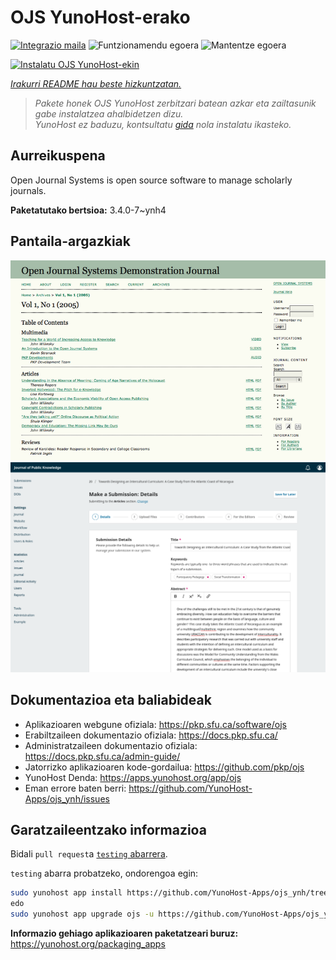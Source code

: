 <!--
Ohart ongi: README hau automatikoki sortu da <https://github.com/YunoHost/apps/tree/master/tools/readme_generator>ri esker
EZ editatu eskuz.
-->

# OJS YunoHost-erako

[![Integrazio maila](https://dash.yunohost.org/integration/ojs.svg)](https://ci-apps.yunohost.org/ci/apps/ojs/) ![Funtzionamendu egoera](https://ci-apps.yunohost.org/ci/badges/ojs.status.svg) ![Mantentze egoera](https://ci-apps.yunohost.org/ci/badges/ojs.maintain.svg)

[![Instalatu OJS YunoHost-ekin](https://install-app.yunohost.org/install-with-yunohost.svg)](https://install-app.yunohost.org/?app=ojs)

*[Irakurri README hau beste hizkuntzatan.](./ALL_README.md)*

> *Pakete honek OJS YunoHost zerbitzari batean azkar eta zailtasunik gabe instalatzea ahalbidetzen dizu.*  
> *YunoHost ez baduzu, kontsultatu [gida](https://yunohost.org/install) nola instalatu ikasteko.*

## Aurreikuspena

Open Journal Systems is open source software to manage scholarly journals.


**Paketatutako bertsioa:** 3.4.0-7~ynh4

## Pantaila-argazkiak

![OJS(r)en pantaila-argazkia](./doc/screenshots/Open_Journal_Systems_interface_screenshot.png)
![OJS(r)en pantaila-argazkia](./doc/screenshots/screenshot.png)

## Dokumentazioa eta baliabideak

- Aplikazioaren webgune ofiziala: <https://pkp.sfu.ca/software/ojs>
- Erabiltzaileen dokumentazio ofiziala: <https://docs.pkp.sfu.ca/>
- Administratzaileen dokumentazio ofiziala: <https://docs.pkp.sfu.ca/admin-guide/>
- Jatorrizko aplikazioaren kode-gordailua: <https://github.com/pkp/ojs>
- YunoHost Denda: <https://apps.yunohost.org/app/ojs>
- Eman errore baten berri: <https://github.com/YunoHost-Apps/ojs_ynh/issues>

## Garatzaileentzako informazioa

Bidali `pull request`a [`testing` abarrera](https://github.com/YunoHost-Apps/ojs_ynh/tree/testing).

`testing` abarra probatzeko, ondorengoa egin:

```bash
sudo yunohost app install https://github.com/YunoHost-Apps/ojs_ynh/tree/testing --debug
edo
sudo yunohost app upgrade ojs -u https://github.com/YunoHost-Apps/ojs_ynh/tree/testing --debug
```

**Informazio gehiago aplikazioaren paketatzeari buruz:** <https://yunohost.org/packaging_apps>
